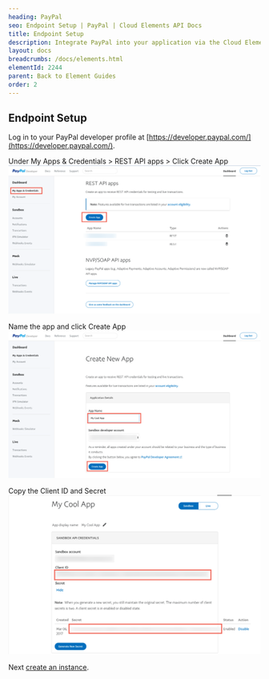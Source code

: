 ```yaml
---
heading: PayPal
seo: Endpoint Setup | PayPal | Cloud Elements API Docs
title: Endpoint Setup
description: Integrate PayPal into your application via the Cloud Elements APIs.
layout: docs
breadcrumbs: /docs/elements.html
elementId: 2244
parent: Back to Element Guides
order: 2
---
```


## Endpoint Setup

Log in to your PayPal developer profile at [https://developer.paypal.com/](https://developer.paypal.com/).

Under My Apps & Credentials > REST API apps > Click Create App
![PayPal Connected App step 1](img/paypal-api-1.png)

Name the app and click Create App
![PayPal Connected App step 2](img/paypal-api-2.png)

Copy the Client ID and Secret
![PayPal Connected App step 3](img/paypal-api-3.png)

Next [create an instance](paypal-create-instance.html).
